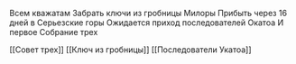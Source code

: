 Всем кважатам
Забрать ключи из гробницы Милоры
Прибыть через 16 дней в Серьезские горы
Ожидается приход последователей Окатоа
И первое Собрание трех


[[Совет трех]]
[[Ключ из гробницы]]
[[Последователи Укатоа]]
